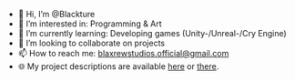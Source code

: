 - 👋 Hi, I’m @Blackture
- 👀 I’m interested in: Programming & Art
- 🌱 I’m currently learning: Developing games (Unity-/Unreal-/Cry Engine)
- 💞️ I’m looking to collaborate on projects
- 📫 How to reach me: blaxrewstudios.official@gmail.com
- 🌐 My project descriptions are available [here](https://blackture.github.io) or [there](https://blaxrewstudios.github.io).

<!---
Blackture/Blackture is a ✨ special ✨ repository because its `README.md` (this file) appears on your GitHub profile.
You can click the Preview link to take a look at your changes.
--->
